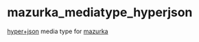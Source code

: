 mazurka_mediatype_hyperjson
===========================

[hyper+json](https://github.com/hypergroup/hyper-json) media type for [mazurka](https://github.com/mazurka/mazurka)
